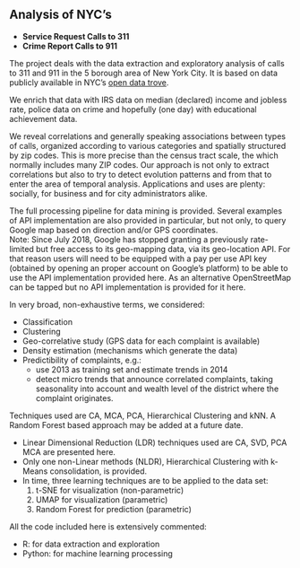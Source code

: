 ﻿## Analysis of NYC’s
- **Service Request Calls to 311**
- **Crime Report Calls to 911**

The project deals with the data extraction and exploratory analysis of calls to 311 and 911 in the 5 borough area of New York City.  It is based on data publicly available in NYC’s [open data trove](https://opendata.cityofnewyork.us/).

We enrich that data with IRS data on median (declared) income and jobless rate, police data on crime and hopefully (one day) with educational achievement data.

We reveal correlations and generally speaking associations between types of calls, organized according to various categories and spatially structured by zip codes.  This is more precise than the census tract scale, the which normally includes many ZIP codes.  Our approach is not only to extract correlations but also to try to detect evolution patterns and from that to enter the area of temporal analysis.  Applications and uses are plenty: socially, for business and for city administrators alike.

The full processing pipeline for data mining is provided.  Several examples of API implementation are also provided in particular, but not only, to query Google map based on direction and/or GPS coordinates.<BR>
Note: Since July 2018, Google has stopped granting a previously rate-limited but free access to its geo-mapping data, via its geo-location API.  For that reason users will need to be equipped with a pay per use API key (obtained by opening an proper account on Google’s platform) to be able to use the API implementation provided here.  As an alternative OpenStreetMap can be tapped but no API implementation is provided for it here.

In very broad, non-exhaustive terms, we considered:
- Classification
- Clustering
- Geo-correlative study (GPS data for each complaint is available)
- Density estimation (mechanisms which generate the data)
- Predictibility of complaints, e.g.:
	- use 2013 as training set and estimate trends in 2014
	- detect micro trends that announce correlated complaints, taking seasonality into account and wealth level of the district where the complaint originates.

Techniques used are CA, MCA, PCA, Hierarchical Clustering and kNN.  A Random Forest based approach may be added at a future date.

- Linear Dimensional Reduction (LDR) techniques used are CA, SVD, PCA MCA are presented here.
- Only one non-Linear methods (NLDR), Hierarchical Clustering with k-Means consolidation, is provided.
- In time, three learning techniques are to be applied to the data set:
	1) t-SNE for visualization (non-parametric)
	2) UMAP for visualization (parametric)
	3) Random Forest for prediction (parametric)

All the code included here is extensively commented:
- R: for data extraction and exploration
- Python: for machine learning processing

